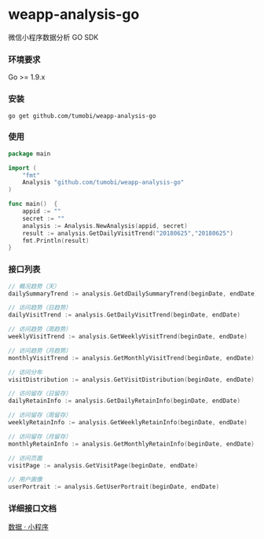 # weapp-analysis-go

微信小程序数据分析 GO SDK

### 环境要求
Go >= 1.9.x

### 安装
```
go get github.com/tumobi/weapp-analysis-go
```

### 使用
```go
package main

import (
	"fmt"
	Analysis "github.com/tumobi/weapp-analysis-go"
)

func main()  {
	appid := ""
	secret := ""
	analysis := Analysis.NewAnalysis(appid, secret)
	result := analysis.GetDailyVisitTrend("20180625","20180625")
	fmt.Println(result)
}

```

### 接口列表
```go
// 概况趋势（天）
dailySummaryTrend := analysis.GetdDailySummaryTrend(beginDate, endDate)

// 访问趋势（日趋势）
dailyVisitTrend := analysis.GetDailyVisitTrend(beginDate, endDate)

// 访问趋势（周趋势）
weeklyVisitTrend := analysis.GetWeeklyVisitTrend(beginDate, endDate)

// 访问趋势（月趋势）
monthlyVisitTrend := analysis.GetMonthlyVisitTrend(beginDate, endDate)

// 访问分布
visitDistribution := analysis.GetVisitDistribution(beginDate, endDate)

// 访问留存（日留存）
dailyRetainInfo := analysis.GetDailyRetainInfo(beginDate, endDate)

// 访问留存（周留存）
weeklyRetainInfo := analysis.GetWeeklyRetainInfo(beginDate, endDate)

// 访问留存（月留存）
monthlyRetainInfo := analysis.GetMonthlyRetainInfo(beginDate, endDate)

// 访问页面
visitPage := analysis.GetVisitPage(beginDate, endDate)

// 用户画像
userPortrait := analysis.GetUserPortrait(beginDate, endDate)

```

### 详细接口文档
[数据 · 小程序](https://developers.weixin.qq.com/miniprogram/dev/api/analysis.html)
